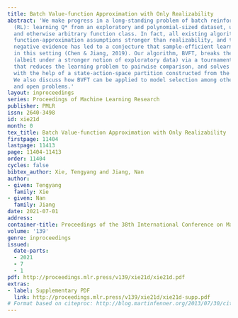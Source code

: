 ```yaml
---
title: Batch Value-function Approximation with Only Realizability
abstract: 'We make progress in a long-standing problem of batch reinforcement learning
  (RL): learning Q* from an exploratory and polynomial-sized dataset, using a realizable
  and otherwise arbitrary function class. In fact, all existing algorithms demand
  function-approximation assumptions stronger than realizability, and the mounting
  negative evidence has led to a conjecture that sample-efficient learning is impossible
  in this setting (Chen & Jiang, 2019). Our algorithm, BVFT, breaks the hardness conjecture
  (albeit under a stronger notion of exploratory data) via a tournament procedure
  that reduces the learning problem to pairwise comparison, and solves the latter
  with the help of a state-action-space partition constructed from the compared functions.
  We also discuss how BVFT can be applied to model selection among other extensions
  and open problems.'
layout: inproceedings
series: Proceedings of Machine Learning Research
publisher: PMLR
issn: 2640-3498
id: xie21d
month: 0
tex_title: Batch Value-function Approximation with Only Realizability
firstpage: 11404
lastpage: 11413
page: 11404-11413
order: 11404
cycles: false
bibtex_author: Xie, Tengyang and Jiang, Nan
author:
- given: Tengyang
  family: Xie
- given: Nan
  family: Jiang
date: 2021-07-01
address:
container-title: Proceedings of the 38th International Conference on Machine Learning
volume: '139'
genre: inproceedings
issued:
  date-parts:
  - 2021
  - 7
  - 1
pdf: http://proceedings.mlr.press/v139/xie21d/xie21d.pdf
extras:
- label: Supplementary PDF
  link: http://proceedings.mlr.press/v139/xie21d/xie21d-supp.pdf
# Format based on citeproc: http://blog.martinfenner.org/2013/07/30/citeproc-yaml-for-bibliographies/
---
```

